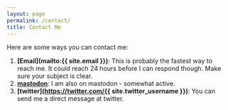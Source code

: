 ```yaml
---
layout: page
permalink: /contact/
title: Contact Me
---
```


Here are some ways you can contact me:  

1. **[Email](mailto:{{ site.email }})**: This is probably the fastest way to reach me. It could reach 24 hours before I can respond though. Make sure your subject is clear.  
2. **[mastodon](https://hachyderm.io/@arfs6)**: I am also on mastodon - somewhat active.  
3. **[twitter](https://twitter.com/{{ site.twitter_username }})**: You can send me a direct message at twitter.  
